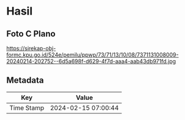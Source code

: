 # Hasil

## Foto C Plano

https://sirekap-obj-formc.kpu.go.id/524e/pemilu/ppwp/73/71/13/10/08/7371131008009-20240214-202752--6d5a698f-d629-4f7d-aaa4-aab43db971fd.jpg


## Metadata

| Key        | Value               |
| ---------- | ------------------- |
| Time Stamp | 2024-02-15 07:00:44 |



